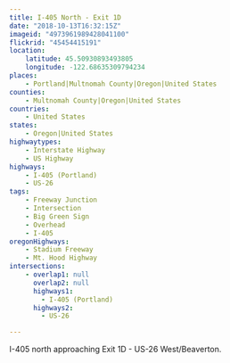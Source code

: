 ```yaml
---
title: I-405 North - Exit 1D
date: "2018-10-13T16:32:15Z"
imageid: "4973961989428041100"
flickrid: "45454415191"
location:
    latitude: 45.50930893493805
    longitude: -122.68635309794234
places:
    - Portland|Multnomah County|Oregon|United States
counties:
    - Multnomah County|Oregon|United States
countries:
    - United States
states:
    - Oregon|United States
highwaytypes:
    - Interstate Highway
    - US Highway
highways:
    - I-405 (Portland)
    - US-26
tags:
    - Freeway Junction
    - Intersection
    - Big Green Sign
    - Overhead
    - I-405
oregonHighways:
    - Stadium Freeway
    - Mt. Hood Highway
intersections:
    - overlap1: null
      overlap2: null
      highways1:
        - I-405 (Portland)
      highways2:
        - US-26

---
```

I-405 north approaching Exit 1D - US-26 West/Beaverton.
